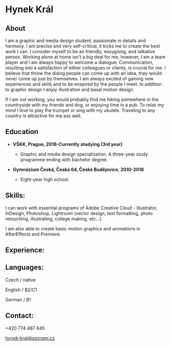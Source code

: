 
# Hynek Král

## About 
I am a graphic and media design student, passionate in details and harmony. I am precise and very self-critical, it kicks me to create the best work I can.
I consider myself to be an friendly, easygoing, and talkative person. Working alone at home isn't a big deal for me, however, I am a team player and I am always happy to welcome a dialogue. Communication, resulting into a satisfaction of either colleagues or clients, is crucial for me. I believe that throw the dialog people can come up with an idea, they would never come up just by themselves. I am always excited of gaining new experiences and skills and to be enspired by the people I meet. In addition to graphic design I enjoy illustration and basal motion design. 

If I am not working, you would probably find me hiking somewhere in the countryside with my friends and dog, or enjoying time in a pub. To relax my mind I love to play the trumpet or sing with my ukulele. Traveling to any country is attractive for me ass well.

## Education  

* **VŠKK, Prague, 2018-Currently studying (3rd year)** 

   * Graphic and media design specialization. 
A three-year study programme ending with bachelor degree. 

* **Gymnázium Česká, Česká 64, České Budějovice, 2010-2018** 
  
   * Eight-year high school. 
  
  
## Skills: 
I can work with essential programs of Adobe Creative Cloud - Illustrator, InDesign, Photoshop, Lightroom (vector design, text formatting, photo retouching, illustrating, collage making, etc...).

I am also able to create basic motion graphics and animations in AfterEffects and Premiere.

## Experience:

## Languages:

Czech / native

English / B2/C1

German / B1

## Contact:

+420 774 487 645

hynek-kral@seznam.cz


